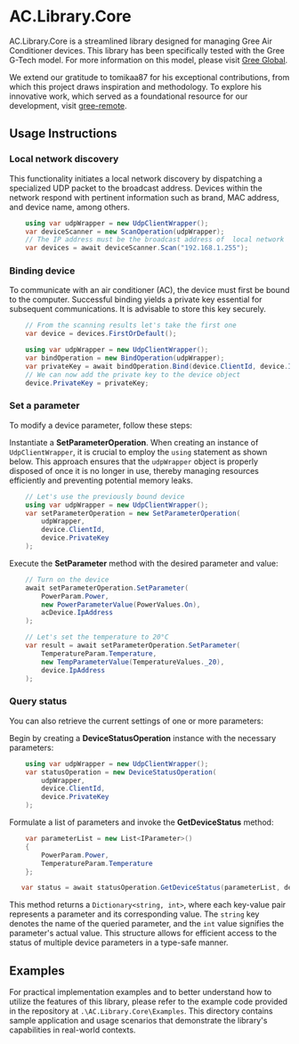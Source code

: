 # AC.Library.Core
AC.Library.Core is a streamlined library designed for managing Gree Air Conditioner devices. This library has been specifically tested with the Gree G-Tech model. For more information on this model, please visit [Gree Global](https://global.gree.com/contents/169/290.html).

We extend our gratitude to tomikaa87 for his exceptional contributions, from which this project draws inspiration and methodology. To explore his innovative work, which served as a foundational resource for our development, visit [gree-remote](https://github.com/tomikaa87/gree-remote).

## Usage Instructions
### Local network discovery

This functionality initiates a local network discovery by dispatching a specialized UDP packet to the broadcast address. Devices within the network respond with pertinent information such as brand, MAC address, and device name, among others.

```CS
    using var udpWrapper = new UdpClientWrapper();    
    var deviceScanner = new ScanOperation(udpWrapper);
    // The IP address must be the broadcast address of  local network
    var devices = await deviceScanner.Scan("192.168.1.255");
```

### Binding device

To communicate with an air conditioner (AC), the device must first be bound to the computer. Successful binding yields a private key essential for subsequent communications. It is advisable to store this key securely.

```cs
    // From the scanning results let's take the first one
    var device = devices.FirstOrDefault();

    using var udpWrapper = new UdpClientWrapper();
    var bindOperation = new BindOperation(udpWrapper);
    var privateKey = await bindOperation.Bind(device.ClientId, device.IpAddress);
    // We can now add the private key to the device object
    device.PrivateKey = privateKey;    
```

### Set a parameter

To modify a device parameter, follow these steps:

Instantiate a **SetParameterOperation**.
When creating an instance of `UdpClientWrapper`, it is crucial to employ the `using` statement as shown below. This approach ensures that the `udpWrapper` object is properly disposed of once it is no longer in use, thereby managing resources efficiently and preventing potential memory leaks.

```cs
    // Let's use the previously bound device
    using var udpWrapper = new UdpClientWrapper(); 
    var setParameterOperation = new SetParameterOperation(
        udpWrapper,
        device.ClientId,
        device.PrivateKey
    );
```

Execute the **SetParameter** method with the desired parameter and value:

```cs    
    // Turn on the device
    await setParameterOperation.SetParameter(
        PowerParam.Power,
        new PowerParameterValue(PowerValues.On),
        acDevice.IpAddress
    );

    // Let's set the temperature to 20°C
    var result = await setParameterOperation.SetParameter(
        TemperatureParam.Temperature,
        new TempParameterValue(TemperatureValues._20),
        device.IpAddress
    );
```

### Query status

You can also retrieve the current settings of one or more parameters:

Begin by creating a **DeviceStatusOperation** instance with the necessary parameters:

```cs
    using var udpWrapper = new UdpClientWrapper(); 
    var statusOperation = new DeviceStatusOperation(
        udpWrapper,
        device.ClientId,
        device.PrivateKey
    );
```

Formulate a list of parameters and invoke the **GetDeviceStatus** method:

```cs
    var parameterList = new List<IParameter>()
    {
        PowerParam.Power,
        TemperatureParam.Temperature
    };

   var status = await statusOperation.GetDeviceStatus(parameterList, device.IpAddress);
```
This method returns a `Dictionary<string, int>`, where each key-value pair represents a parameter and its corresponding value. The `string` key denotes the name of the queried parameter, and the `int` value signifies the parameter's actual value. This structure allows for efficient access to the status of multiple device parameters in a type-safe manner.

## Examples
For practical implementation examples and to better understand how to utilize the features of this library, please refer to the example code provided in the repository at `.\AC.Library.Core\Examples`. This directory contains sample application and usage scenarios that demonstrate the library's capabilities in real-world contexts.
